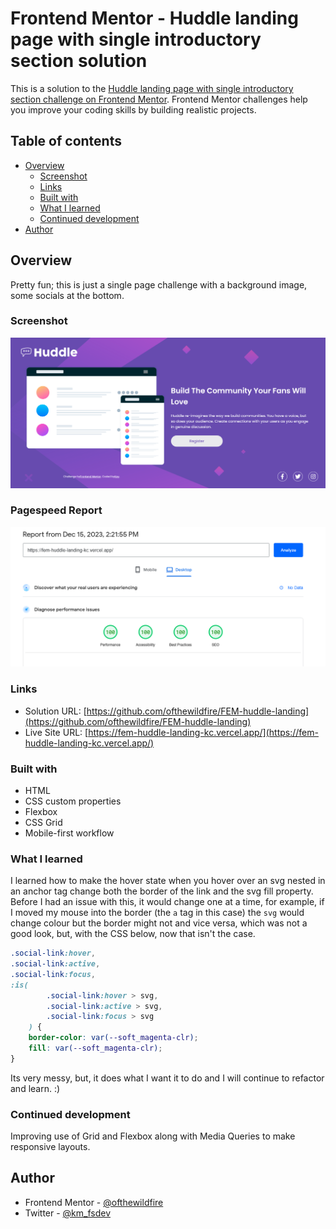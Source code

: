 # Frontend Mentor - Huddle landing page with single introductory section solution

This is a solution to the
[Huddle landing page with single introductory section challenge on Frontend Mentor](https://www.frontendmentor.io/challenges/huddle-landing-page-with-a-single-introductory-section-B_2Wvxgi0).
Frontend Mentor challenges help you improve your coding skills by building
realistic projects.

## Table of contents

- [Overview](#overview)
  - [Screenshot](#screenshot)
  - [Links](#links)
  - [Built with](#built-with)
  - [What I learned](#what-i-learned)
  - [Continued development](#continued-development)
- [Author](#author)

## Overview

Pretty fun; this is just a single page challenge with a background image, some
socials at the bottom.

### Screenshot

![](./desktop.png)

### Pagespeed Report

![](./desktop_test.png)

### Links

- Solution URL:
  [https://github.com/ofthewildfire/FEM-huddle-landing](https://github.com/ofthewildfire/FEM-huddle-landing)
- Live Site URL:
  [https://fem-huddle-landing-kc.vercel.app/](https://fem-huddle-landing-kc.vercel.app/)

### Built with

- HTML
- CSS custom properties
- Flexbox
- CSS Grid
- Mobile-first workflow

### What I learned

I learned how to make the hover state when you hover over an svg nested in an
anchor tag change both the border of the link and the svg fill property. Before
I had an issue with this, it would change one at a time, for example, if I moved
my mouse into the border (the `a` tag in this case) the `svg` would change
colour but the border might not and vice versa, which was not a good look, but,
with the CSS below, now that isn't the case.

```css
.social-link:hover,
.social-link:active,
.social-link:focus,
:is(
		.social-link:hover > svg,
		.social-link:active > svg,
		.social-link:focus > svg
	) {
	border-color: var(--soft_magenta-clr);
	fill: var(--soft_magenta-clr);
}
```

Its very messy, but, it does what I want it to do and I will continue to
refactor and learn. :)

### Continued development

Improving use of Grid and Flexbox along with Media Queries to make responsive
layouts.

## Author

- Frontend Mentor -
  [@ofthewildfire](https://www.frontendmentor.io/profile/ofthewildfire)
- Twitter - [@km_fsdev](https://www.twitter.com/km_fsdev)
